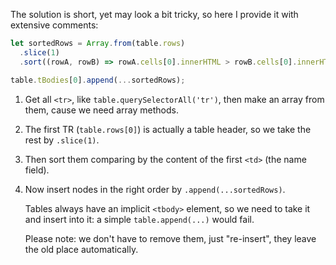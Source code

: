 The solution is short, yet may look a bit tricky, so here I provide it with extensive comments:


```js
let sortedRows = Array.from(table.rows)
  .slice(1)
  .sort((rowA, rowB) => rowA.cells[0].innerHTML > rowB.cells[0].innerHTML ? 1 : -1);

table.tBodies[0].append(...sortedRows);
```

1. Get all `<tr>`, like `table.querySelectorAll('tr')`, then make an array from them, cause we need array methods.
2. The first TR (`table.rows[0]`) is actually a table header, so we take the rest by `.slice(1)`.
3. Then sort them comparing by the content of the first `<td>` (the name field).
4. Now insert nodes in the right order by `.append(...sortedRows)`.

    Tables always have an implicit `<tbody>` element, so we need to take it and insert into it: a simple `table.append(...)` would fail.

    Please note: we don't have to remove them, just "re-insert", they leave the old place automatically.
